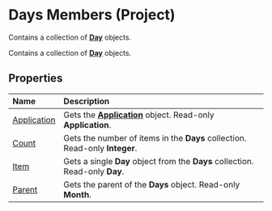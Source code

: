 
# Days Members (Project)
Contains a collection of  **[Day](411fe04f-b68d-08c2-8b6c-f2c1e9927a34.md)** objects.

Contains a collection of  **[Day](411fe04f-b68d-08c2-8b6c-f2c1e9927a34.md)** objects.


## Properties



|**Name**|**Description**|
|:-----|:-----|
|[Application](94e4c431-361a-a3da-5293-0879edfa4184.md)|Gets the  **[Application](8eb91712-7784-a102-38c0-19bb056c27e9.md)** object. Read-only **Application**.|
|[Count](437cc8a8-aa3d-06f1-6327-2830e87e5710.md)|Gets the number of items in the  **Days** collection. Read-only **Integer**.|
|[Item](e96a19ad-fdd4-1094-5fc2-cc5c27a735d3.md)|Gets a single  **Day** object from the **Days** collection. Read-only **Day**.|
|[Parent](d5e26446-bdba-96b4-6404-85ef921a0dd6.md)|Gets the parent of the  **Days** object. Read-only **Month**.|
